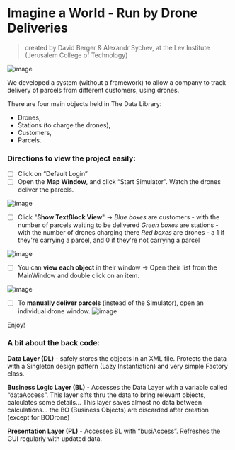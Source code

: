 # Imagine a World - Run by Drone Deliveries
>created by David Berger & Alexandr Sychev, at the Lev Institute (Jerusalem College of Technology)

![image](https://user-images.githubusercontent.com/91850832/151113497-51e38999-ec63-45c5-bc7f-823057499d80.png)

We developed a system (without a framework) to allow a company to track delivery of parcels from different customers, using drones.

There are four main objects held in The Data Library: 
- Drones, 
- Stations (to charge the drones), 
- Customers, 
- Parcels. 

### Directions to view the project easily:

- [ ] Click on “Default Login”
- [ ] Open the **Map Window**, and click “Start Simulator”. Watch the drones deliver the parcels. 

![image](https://user-images.githubusercontent.com/91850832/151113568-cfdd7a80-e7e7-478e-9602-8b1a66fa6a8d.png)


- [ ] Click "**Show TextBlock View**" -> 
_Blue boxes_ are customers - with the number of parcels waiting to be delivered 
_Green boxes_ are stations - with the number of drones charging there
_Red boxes_ are drones - a 1 if they're carrying a parcel, and 0 if they're not carrying a parcel

![image](https://user-images.githubusercontent.com/91850832/151113656-d721aa1e-05b6-4902-bcab-2da433aca861.png)



- [ ] You can **view each object** in their window -> Open their list from the MainWindow and double click on an item. 

![image](https://user-images.githubusercontent.com/91850832/151113962-6608fe12-070f-496e-a9a3-312adaeace10.png)



- [ ]  To **manually deliver parcels** (instead of the Simulator), open an individual drone window. 
![image](https://user-images.githubusercontent.com/91850832/151115429-3ec90b42-6c59-4bdf-ba48-750a9b34c5db.png)


Enjoy!


### A bit about the back code:

**Data Layer (DL)**  - safely stores the objects in an XML file. Protects the data with a Singleton design pattern (Lazy Instantiation) and very simple Factory class.

**Business Logic Layer (BL)** - Accesses the Data Layer with a variable called “dataAccess”. 
This layer sifts thru the data to bring relevant objects, calculates some details...
This layer saves almost no data between calculations... the BO (Business Objects) are discarded after creation (except for BODrone) 

**Presentation Layer (PL)** - 
Accesses BL with “busiAccess”.
Refreshes the GUI regularly with updated data.


